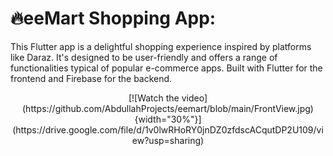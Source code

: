 # 🔥eeMart Shopping App:

This Flutter app is a delightful shopping experience inspired by platforms like Daraz. It's designed to be user-friendly and offers a range of functionalities typical of popular e-commerce apps. Built with Flutter for the frontend and Firebase for the backend.

<p align="center">
[![Watch the video](https://github.com/AbdullahProjects/eemart/blob/main/FrontView.jpg){width="30%"}](https://drive.google.com/file/d/1v0lwRHoRY0jnDZ0zfdscACqutDP2U109/view?usp=sharing)
</p>


